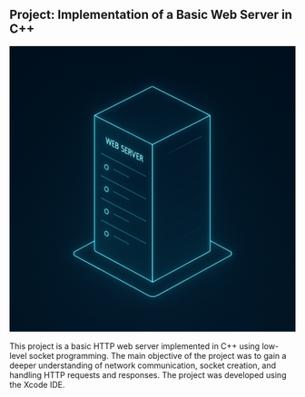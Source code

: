 ## Project: Implementation of a Basic Web Server in C++

<p>
  <img src="Media.xcassets/web-server.imageset/web-server.png" />
</p>

This project is a basic HTTP web server implemented in C++ using low-level socket programming. The main objective of
the project was to gain a deeper understanding of network communication, socket creation, and handling HTTP requests
and responses. The project was developed using the Xcode IDE.
